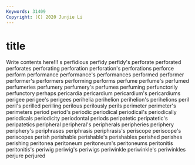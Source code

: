 ```yaml
---
Keywords: 31409
Copyright: (C) 2020 Junjie Li
---
```


# title

Write contents here!!!
s 
perfidious 
perfidy
perfidy's 
perforate 
perforated 
perforates 
perforating 
perforation 
perforation's 
perforations 
perforce 
perform
performance 
performance's 
performances 
performed 
performer 
performer's 
performers 
performing 
performs 
perfume
perfume's 
perfumed 
perfumeries 
perfumery 
perfumery's 
perfumes 
perfuming 
perfunctorily 
perfunctory 
perhaps
pericardia 
pericardium 
pericardium's 
pericardiums 
perigee 
perigee's 
perigees 
perihelia 
perihelion 
perihelion's
perihelions 
peril 
peril's 
perilled 
perilling 
perilous 
perilously 
perils 
perimeter 
perimeter's
perimeters 
period 
period's 
periodic 
periodical 
periodical's 
periodically 
periodicals 
periodicity 
periodontal
periods 
peripatetic 
peripatetic's 
peripatetics 
peripheral 
peripheral's 
peripherals 
peripheries 
periphery 
periphery's
periphrases 
periphrasis 
periphrasis's 
periscope 
periscope's 
periscopes 
perish 
perishable 
perishable's 
perishables
perished 
perishes 
perishing 
peritonea 
peritoneum 
peritoneum's 
peritoneums 
peritonitis 
peritonitis's 
periwig
periwig's 
periwigs 
periwinkle 
periwinkle's 
periwinkles 
perjure 
perjured 
